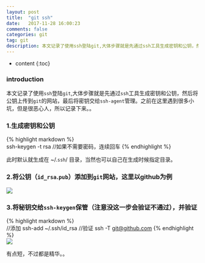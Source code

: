 ```yaml
---
layout: post
title:  "git ssh"
date:   2017-11-28 16:00:23
comments: false
categories: git
tag: git
description: 本文记录了使用ssh登陆git,大体步骤就是先通过ssh工具生成密钥和公钥，然后将公钥上传到git的网站，最后将密钥交给ssh-agent管理。之前在这里遇到很多小坑，但是很恶心人，所以记录下来。。                                                                 
---
```

* content
{:toc}
### introduction

本文记录了使用`ssh`登陆`git`,大体步骤就是先通过`ssh`工具生成密钥和公钥，然后将公钥上传到`git`的网站，最后将密钥交给`ssh-agent`管理。之前在这里遇到很多小坑，但是很恶心人，所以记录下来。。

### 1.生成密钥和公钥

{% highlight markdown %}  
ssh-keygen -t rsa
//如果不需要密码，连续回车
{% endhighlight %} 

此时默认就生成在  ~/.`ssh`/  目录，当然也可以自己在生成时候指定目录。
### 2.将公钥（`id_rsa`.`pub`）添加到`git`网站，这里以github为例

![](https://bo07997.github.io/myBlog/styles/images/Blog/git_ssh/1.png)

### 3.将秘钥交给`ssh-keygen`保管（注意没这一步会验证不通过），并验证

{% highlight markdown %}  
//添加
ssh-add ~/.ssh/id_rsa
//验证
ssh -T git@github.com
{% endhighlight %}  
![](https://bo07997.github.io/myBlog/styles/images/Blog/git_ssh/2.png)

有点短，不过都是精华。。
